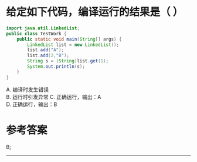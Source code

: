 # 给定如下代码，编译运行的结果是（ ）

```java
import java.util.LinkedList;
public class TestWork {	
	public static void main(String[] args) {
		LinkedList list = new LinkedList();
		list.add("A");
		list.add(2,"B");
		String s = (String)list.get(1);
		System.out.println(s);
	}
}
```
A. 编译时发生错误      
B. 运行时引发异常
C. 正确运行，输出：A   
D. 正确运行，输出：B

# 参考答案

B;

---
